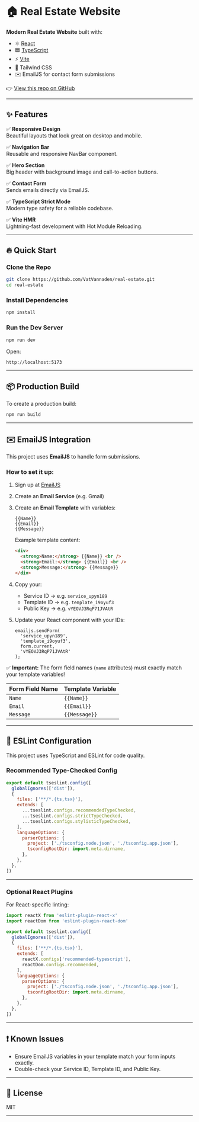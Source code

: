 # 🏠 Real Estate Website

**Modern Real Estate Website** built with:

- ⚛️ [React](https://react.dev/)
- 🟦 [TypeScript](https://www.typescriptlang.org/)
- ⚡ [Vite](https://vitejs.dev/)
- 🎨 Tailwind CSS
- ✉️ EmailJS for contact form submissions

👉 [View this repo on GitHub](https://github.com/VatVannaden/real-estate)

---

## ✨ Features

✅ **Responsive Design**  
Beautiful layouts that look great on desktop and mobile.

✅ **Navigation Bar**  
Reusable and responsive NavBar component.

✅ **Hero Section**  
Big header with background image and call-to-action buttons.

✅ **Contact Form**  
Sends emails directly via EmailJS.

✅ **TypeScript Strict Mode**  
Modern type safety for a reliable codebase.

✅ **Vite HMR**  
Lightning-fast development with Hot Module Reloading.

---

## 🔥 Quick Start

### Clone the Repo

```bash
git clone https://github.com/VatVannaden/real-estate.git
cd real-estate
```

### Install Dependencies

```bash
npm install
```

### Run the Dev Server

```bash
npm run dev
```

Open:

```
http://localhost:5173
```

---

## 📦 Production Build

To create a production build:

```bash
npm run build
```

---

## ✉️ EmailJS Integration

This project uses **EmailJS** to handle form submissions.

### How to set it up:

1. Sign up at [EmailJS](https://www.emailjs.com/)

2. Create an **Email Service** (e.g. Gmail)

3. Create an **Email Template** with variables:
   ```
   {{Name}}
   {{Email}}
   {{Message}}
   ```

   Example template content:

   ```html
   <div>
     <strong>Name:</strong> {{Name}} <br />
     <strong>Email:</strong> {{Email}} <br />
     <strong>Message:</strong> {{Message}}
   </div>
   ```

4. Copy your:
   - Service ID → e.g. `service_upyn189`
   - Template ID → e.g. `template_i9oyuf3`
   - Public Key → e.g. `vYEOVJ3RqP71JVAtR`

5. Update your React component with your IDs:

   ```tsx
   emailjs.sendForm(
     'service_upyn189',
     'template_i9oyuf3',
     form.current,
     'vYEOVJ3RqP71JVAtR'
   );
   ```

✅ **Important:** The form field names (`name` attributes) must exactly match your template variables!

| Form Field Name | Template Variable |
| --------------- | ----------------- |
| `Name`          | `{{Name}}`        |
| `Email`         | `{{Email}}`       |
| `Message`       | `{{Message}}`     |

---

## 🧹 ESLint Configuration

This project uses TypeScript and ESLint for code quality.

### Recommended Type-Checked Config

```js
export default tseslint.config([
  globalIgnores(['dist']),
  {
    files: ['**/*.{ts,tsx}'],
    extends: [
      ...tseslint.configs.recommendedTypeChecked,
      ...tseslint.configs.strictTypeChecked,
      ...tseslint.configs.stylisticTypeChecked,
    ],
    languageOptions: {
      parserOptions: {
        project: ['./tsconfig.node.json', './tsconfig.app.json'],
        tsconfigRootDir: import.meta.dirname,
      },
    },
  },
])
```

---

### Optional React Plugins

For React-specific linting:

```js
import reactX from 'eslint-plugin-react-x'
import reactDom from 'eslint-plugin-react-dom'

export default tseslint.config([
  globalIgnores(['dist']),
  {
    files: ['**/*.{ts,tsx}'],
    extends: [
      reactX.configs['recommended-typescript'],
      reactDom.configs.recommended,
    ],
    languageOptions: {
      parserOptions: {
        project: ['./tsconfig.node.json', './tsconfig.app.json'],
        tsconfigRootDir: import.meta.dirname,
      },
    },
  },
])
```

---

## ❗ Known Issues

- Ensure EmailJS variables in your template match your form inputs exactly.
- Double-check your Service ID, Template ID, and Public Key.

---

## 📜 License

MIT

---
